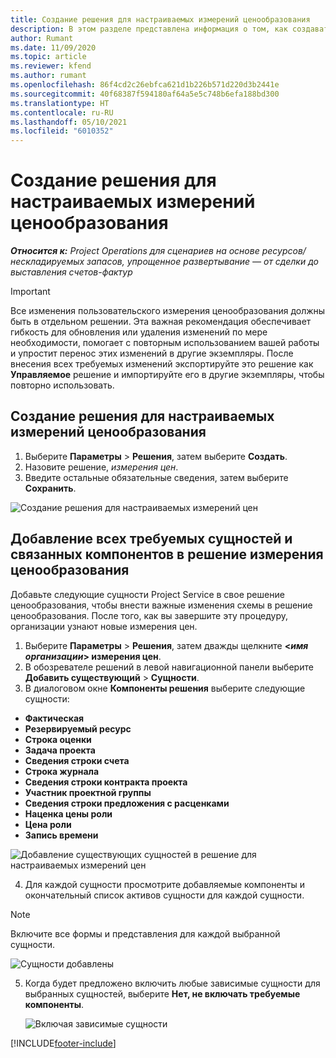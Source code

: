 ```yaml
---
title: Создание решения для настраиваемых измерений ценообразования
description: В этом разделе представлена информация о том, как создавать решения для настраиваемых измерений цен.
author: Rumant
ms.date: 11/09/2020
ms.topic: article
ms.reviewer: kfend
ms.author: rumant
ms.openlocfilehash: 86f4cd2c26ebfca621d1b226b571d220d3b2441e
ms.sourcegitcommit: 40f68387f594180af64a5e5c748b6efa188bd300
ms.translationtype: HT
ms.contentlocale: ru-RU
ms.lasthandoff: 05/10/2021
ms.locfileid: "6010352"
---
```

# <a name="create-a-solution-for-custom-pricing-dimensions"></a>Создание решения для настраиваемых измерений ценообразования

 _**Относится к:** Project Operations для сценариев на основе ресурсов/нескладируемых запасов, упрощенное развертывание — от сделки до выставления счетов-фактур_ 

>[!IMPORTANT]
>Все изменения пользовательского измерения ценообразования должны быть в отдельном решении. Эта важная рекомендация обеспечивает гибкость для обновления или удаления изменений по мере необходимости, помогает с повторным использованием вашей работы и упростит перенос этих изменений в другие экземпляры. После внесения всех требуемых изменений экспортируйте это решение как **Управляемое** решение и импортируйте его в другие экземпляры, чтобы повторно использовать.

## <a name="create-a-solution-for-custom-pricing-dimensions"></a>Создание решения для настраиваемых измерений ценообразования

1.  Выберите **Параметры** > **Решения**, затем выберите **Создать**.
2.  Назовите решение, *<your organization name> измерения цен*.
3. Введите остальные обязательные сведения, затем выберите **Сохранить**.

  ![Создание решения для настраиваемых измерений цен](./media/Creation-of-custom-pricing-dimension-solution.png)
 
## <a name="add-all-required-entities-and-related-components-to-the-pricing-dimension-solution"></a>Добавление всех требуемых сущностей и связанных компонентов в решение измерения ценообразования

Добавьте следующие сущности Project Service в свое решение ценообразования, чтобы внести важные изменения схемы в решение ценообразования. После того, как вы завершите эту процедуру, организации узнают новые измерения цен.

1.  Выберите **Параметры** > **Решения**, затем дважды щелкните **<*имя организации*> измерения цен**.
2.  В обозревателе решений в левой навигационной панели выберите **Добавить существующий** > **Сущности**.
3.  В диалоговом окне **Компоненты решения** выберите следующие сущности:
 
   - **Фактическая**
   - **Резервируемый ресурс**
   - **Строка оценки**
   - **Задача проекта**
   - **Сведения строки счета**
   - **Строка журнала**
   - **Сведения строки контракта проекта**
   - **Участник проектной группы**
   - **Сведения строки предложения с расценками**
   - **Наценка цены роли**
   - **Цена роли**
   - **Запись времени**
 
   ![Добавление существующих сущностей в решение для настраиваемых измерений цен](./media/Existing-entities-to-PD-solution.png)
 
 4. Для каждой сущности просмотрите добавляемые компоненты и окончательный список активов сущности для каждой сущности. 

   >[!NOTE]
   > Включите все формы и представления для каждой выбранной сущности.

  ![Сущности добавлены](./media/solution-component-selection.png)


5.  Когда будет предложено включить любые зависимые сущности для выбранных сущностей, выберите **Нет, не включать требуемые компоненты**.

    ![Включая зависимые сущности](./media/Do-not-include-required.png)


[!INCLUDE[footer-include](../includes/footer-banner.md)]